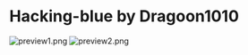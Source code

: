 # Hacking-blue by Dragoon1010

![preview1.png](https://github.com/xy2iii/vitashell-themes/blob/master/themes/hacking-blue^Dragoon1010/preview1.jpg)
![preview2.png](https://github.com/xy2iii/vitashell-themes/blob/master/themes/hacking-blue^Dragoon1010/preview2.jpg)
